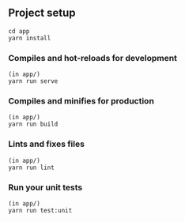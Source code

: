 

## Project setup
```
cd app
yarn install
```

### Compiles and hot-reloads for development
```
(in app/)
yarn run serve
```

### Compiles and minifies for production
```
(in app/)
yarn run build
```

### Lints and fixes files
```
(in app/)
yarn run lint
```

### Run your unit tests
```
(in app/)
yarn run test:unit
```
